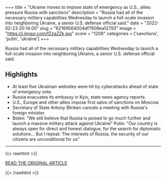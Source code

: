 +++
title = "Ukraine moves to impose state of emergency as U.S., allies pressure Russia with sanctions"
description = "Russia had all of the necessary military capabilities Wednesday to launch a full-scale invasion into neighboring Ukraine, a senior U.S. defense official said."
date = "2022-02-23 20:14:00"
slug = "62169564004df7608ea12793"
image = "https://i.imgur.com/fZzaZZk.jpg"
score = "1208"
categories = ['sanctions', 'putin', 'ukraine']
+++

Russia had all of the necessary military capabilities Wednesday to launch a full-scale invasion into neighboring Ukraine, a senior U.S. defense official said.

## Highlights

- At least five Ukrainian websites were hit by cyberattacks ahead of state of emergency vote.
- Russia evacuates its embassy in Kyiv, state news agency reports.
- U.S., Europe and other allies impose first salvo of sanctions on Moscow.
- Secretary of State Antony Blinken cancels a meeting with Russia's foreign minister.
- Biden: "We still believe that Russia is poised to go much further and launch a massive military attack against Ukraine" Putin: "Our country is always open for direct and honest dialogue, for the search for diplomatic solutions... But I repeat: The interests of Russia, the security of our citizens are unconditional for us"

---

{{< rawhtml >}}
  <p class="article-category">
    <a target="_blank" href="https://www.nbcnews.com/news/world/russia-ukraine-crisis-emergency-west-sanctions-invasion-rcna17298">READ THE ORIGINAL ARTICLE</a>
  </p>
{{< /rawhtml >}}
